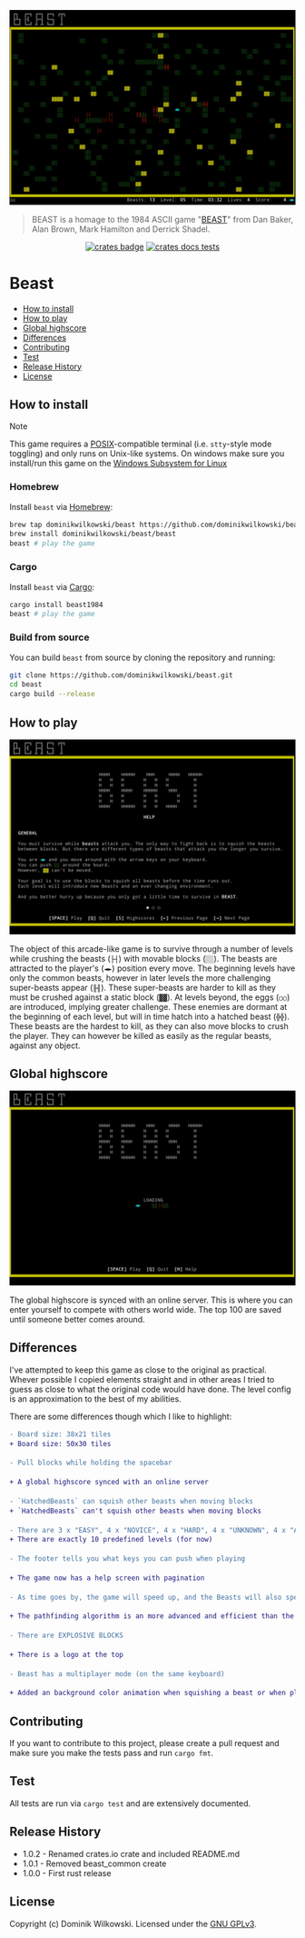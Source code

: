 ![The beast game play](/assets/gameplay.gif)

> BEAST is a homage to the 1984 ASCII game "[BEAST](https://en.wikipedia.org/wiki/Beast_(video_game))"
> from Dan Baker, Alan Brown, Mark Hamilton and Derrick Shadel.

<p align="center">
	<a href="https://crates.io/crates/beast1984"><img src="https://img.shields.io/crates/v/beast1984.svg" alt="crates badge"></a>
	<a href="https://crates.io/crates/beast1984"><img src="https://docs.rs/beast1984/badge.svg" alt="crates docs tests"></a>
</p>

# Beast

- [How to install](#how-to-install)
- [How to play](#how-to-play)
- [Global highscore](#global-highscore)
- [Differences](#differences)
- [Contributing](#contributing)
- [Test](#test)
- [Release History](#release-history)
- [License](#license)


## How to install

> [!NOTE]
> This game requires a [POSIX](https://en.wikipedia.org/wiki/POSIX)-compatible terminal (i.e. `stty`-style mode toggling) and only runs on Unix-like systems.
> On windows make sure you install/run this game on the [Windows Subsystem for Linux](https://learn.microsoft.com/en-us/windows/wsl/install)

### Homebrew

Install `beast` via [Homebrew](https://brew.sh/):

```sh
brew tap dominikwilkowski/beast https://github.com/dominikwilkowski/beast.git
brew install dominikwilkowski/beast/beast
beast # play the game
```

### Cargo

Install `beast` via [Cargo](https://doc.rust-lang.org/cargo/):

```sh
cargo install beast1984
beast # play the game
```

### Build from source

You can build `beast` from source by cloning the repository and running:

```sh
git clone https://github.com/dominikwilkowski/beast.git
cd beast
cargo build --release
```

## How to play

![The help of the game](/assets/help.gif)

The object of this arcade-like game is to survive through a number of levels
while crushing the beasts (`├┤`) with movable blocks (`░░`).
The beasts are attracted to the player's (`◄►`) position every move.
The beginning levels have only the common beasts, however in later levels
the more challenging super-beasts appear (`╟╢`).
These super-beasts are harder to kill as they must be crushed against a
static block (`▓▓`).
At levels beyond, the eggs (`○○`) are introduced, implying greater challenge.
These enemies are dormant at the beginning of each level, but will in time hatch
into a hatched beast (`╬╬`).
These beasts are the hardest to kill, as they can also move blocks to crush the
player.
They can however be killed as easily as the regular beasts, against any object.

## Global highscore

![The global highscore](/assets/highscore.gif)

The global highscore is synced with an online server.
This is where you can enter yourself to compete with others world wide.
The top 100 are saved until someone better comes around.

## Differences

I've attempted to keep this game as close to the original as practical.
Whever possible I copied elements straight and in other areas I tried to guess as close to what the original code would have done.
The level config is an approximation to the best of my abilities.

There are some differences though which I like to highlight:
```diff
- Board size: 38x21 tiles
+ Board size: 50x30 tiles

- Pull blocks while holding the spacebar

+ A global highscore synced with an online server

- `HatchedBeasts` can squish other beasts when moving blocks
+ `HatchedBeasts` can't squish other beasts when moving blocks

- There are 3 x "EASY", 4 x "NOVICE", 4 x "HARD", 4 x "UNKNOWN", 4 x "ADVANCED", 4 x "EXPERT" and 3 x "PRO" levels, 
+ There are exactly 10 predefined levels (for now)

- The footer tells you what keys you can push when playing

+ The game now has a help screen with pagination

- As time goes by, the game will speed up, and the Beasts will also speed up

+ The pathfinding algorithm is an more advanced and efficient than the original

- There are EXPLOSIVE BLOCKS

+ There is a logo at the top

- Beast has a multiplayer mode (on the same keyboard)

+ Added an background color animation when squishing a beast or when player dies
```

## Contributing

If you want to contribute to this project, please create a pull request and
make sure you make the tests pass and run `cargo fmt`.

## Test

All tests are run via `cargo test` and are extensively documented.

## Release History
* 1.0.2  -  Renamed crates.io crate and included README.md
* 1.0.1  -  Removed beast_common create
* 1.0.0  -  First rust release

## License
Copyright (c) Dominik Wilkowski.
Licensed under the [GNU GPLv3](https://github.com/dominikwilkowski/beast/blob/main/LICENSE).
